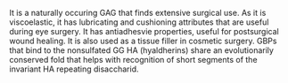 It is a naturally occuring GAG that finds extensive surgical use. As it is viscoelastic, it has lubricating and cushioning attributes that are useful during eye surgery. It has antiadhesvie properties, useful for postsurgical wound healing. It is also used as a tissue filler in cosmetic surgery. GBPs that bind to the nonsulfated GG HA (hyaldherins) share an evolutionarily conserved fold that helps with recognition of short segments of the invariant HA repeating disaccharid. 
